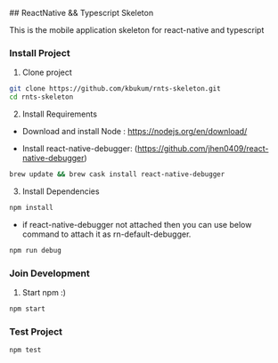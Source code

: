 ## ReactNative && Typescript Skeleton

This is the mobile application skeleton for react-native and typescript

### Install Project

1. Clone project

```bash
git clone https://github.com/kbukum/rnts-skeleton.git
cd rnts-skeleton
```

2. Install Requirements

* Download and install Node : https://nodejs.org/en/download/

* Install react-native-debugger:  (https://github.com/jhen0409/react-native-debugger)
```bash
brew update && brew cask install react-native-debugger
```

3. Install Dependencies

```bash
npm install
```


* if react-native-debugger not attached then you can use below command to attach it as rn-default-debugger.
```bash
npm run debug
```

### Join Development

1. Start npm :)

```bash
npm start
```

### Test Project

```bash
npm test
```
